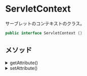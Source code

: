 # ServletContext

サーブレットのコンテキストのクラス。

```java
public interface ServletContext {}

```

## メソッド

<details><summary>getAttribute()</summary>

### getAttribute()

指定したパラメータを取得する。

```java
public Object getAttribute(String name);

```

</details>

<details><summary>setAttribute()</summary>

### setAttribute()

パラメータを設定する。

```java
public void setAttribute(String name, Object object);

```

</details>

